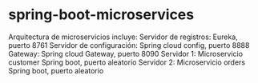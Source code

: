 # spring-boot-microservices 
Arquitectura de microservicios incluye:
Servidor de registros: Eureka, puerto 8761
Servidor de configuración: Spring cloud config, puerto 8888
Gateway: Spring cloud Gateway, puerto 8090
Servidor 1: Microservicio customer Spring boot, puerto aleatorio
Servidor 2: Microservicio orders Spring boot, puerto aleatorio

